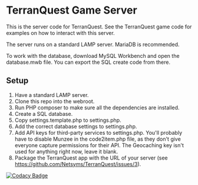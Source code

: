 TerranQuest Game Server
=======================

This is the server code for TerranQuest.  See the TerranQuest game code for 
examples on how to interact with this server.

The server runs on a standard LAMP server.  MariaDB is recommended.

To work with the database, download MySQL Workbench and open the database.mwb 
file.  You can export the SQL create code from there.

Setup
------

1. Have a standard LAMP server.
2. Clone this repo into the webroot.
3. Run PHP composer to make sure all the dependencies are installed.
4. Create a SQL database.
5. Copy settings.template.php to settings.php.
6. Add the correct database settings to settings.php.
7. Add API keys for third-party services to settings.php.  You'll probably have to disable Munzee
  in the code2item.php file, as they don't give everyone capture permissions 
  for their API.  The Geocaching key isn't used for anything right now, leave it blank.
8. Package the TerranQuest app with the URL of your server (see https://github.com/Netsyms/TerranQuest/issues/3).

[![Codacy Badge](https://api.codacy.com/project/badge/Grade/0e51d378f78242b78f60c5aaa7187259)](https://www.codacy.com/app/admin_33/TerranQuest-GameServer?utm_source=github.com&amp;utm_medium=referral&amp;utm_content=Netsyms/TerranQuest-GameServer&amp;utm_campaign=Badge_Grade)